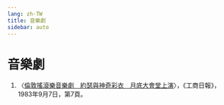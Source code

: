 ```yaml
---
lang: zh-TW
title: 音樂劇
sidebar: auto
---
```


# 音樂劇
1. 〈[倫敦搖滾樂音樂劇　約瑟與神奇彩衣　月底大會堂上演](https://mmis.hkpl.gov.hk/coverpage/-/coverpage/view?_coverpage_WAR_mmisportalportlet_hsf=%E9%9F%B3%E6%A8%82%E5%8A%87&_coverpage_WAR_mmisportalportlet_actual_q=%28%20verbatim_dc.collection%3A%28%22Old%5C%20HK%5C%20Newspapers%22%29%20%29%20AND+%28%20%28%20allTermsMandatory%3A%28true%29%20OR+all_dc.title%3A%28%E9%9F%B3%E6%A8%82%E5%8A%87%29%20OR+all_dc.creator%3A%28%E9%9F%B3%E6%A8%82%E5%8A%87%29%20OR+all_dc.contributor%3A%28%E9%9F%B3%E6%A8%82%E5%8A%87%29%20OR+all_dc.subject%3A%28%E9%9F%B3%E6%A8%82%E5%8A%87%29%20OR+fulltext%3A%28%E9%9F%B3%E6%A8%82%E5%8A%87%29%20OR+all_dc.description%3A%28%E9%9F%B3%E6%A8%82%E5%8A%87%29%20%29%20%29&_coverpage_WAR_mmisportalportlet_sort_field=score&p_r_p_-1078056564_c=QF757YsWv58StS6UNkXpihRCxfida6tf&_coverpage_WAR_mmisportalportlet_o=0&_coverpage_WAR_mmisportalportlet_sort_order=desc)〉，《工商日報》，1983年9月7日，第7頁。